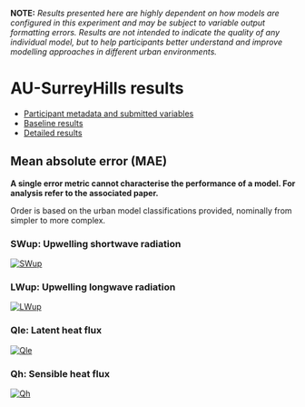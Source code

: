 
**NOTE:** *Results presented here are highly dependent on how models are configured in this experiment and may be subject to variable output formatting errors. Results are not intended to indicate the quality of any individual model, but to help participants better understand and improve modelling approaches in different urban environments.*


# AU-SurreyHills results

 - [Participant metadata and submitted variables](../index.md)
 - [Baseline results](../baseline/index.md)
 - [Detailed results](../detailed/index.md)

## Mean absolute error (MAE)

**A single error metric cannot characterise the performance of a model. For analysis refer to the associated paper.**

Order is based on the urban model classifications provided, nominally from simpler to more complex.

### <a name="swup"></a>SWup: Upwelling shortwave radiation
[![SWup](AU-SurreyHills_SWup_MAE.png)](AU-SurreyHills_SWup_MAE.png)

### <a name="lwup"></a>LWup: Upwelling longwave radiation
[![LWup](AU-SurreyHills_LWup_MAE.png)](AU-SurreyHills_LWup_MAE.png)

### <a name="qle"></a>Qle: Latent heat flux
[![Qle](AU-SurreyHills_Qle_MAE.png)](AU-SurreyHills_Qle_MAE.png)

### <a name="qh"></a>Qh: Sensible heat flux
[![Qh](AU-SurreyHills_Qh_MAE.png)](AU-SurreyHills_Qh_MAE.png)

